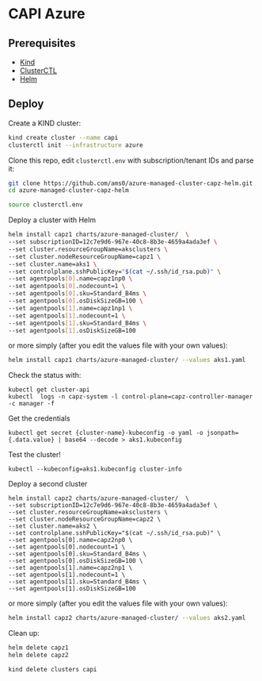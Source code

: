 # CAPI Azure

## Prerequisites

- [Kind](https://kind.sigs.k8s.io/)
- [ClusterCTL](https://cluster-api.sigs.k8s.io/clusterctl/overview.html)
- [Helm](https://helm.sh)

## Deploy

Create a KIND cluster:

```bash
kind create cluster --name capi
clusterctl init --infrastructure azure
```

Clone this repo, edit `clusterctl.env` with subscription/tenant IDs and parse it:

```bash
git clone https://github.com/ams0/azure-managed-cluster-capz-helm.git
cd azure-managed-cluster-capz-helm

source clusterctl.env
```

Deploy a cluster with Helm

```bash
helm install capz1 charts/azure-managed-cluster/  \
--set subscriptionID=12c7e9d6-967e-40c8-8b3e-4659a4ada3ef \
--set cluster.resourceGroupName=aksclusters \
--set cluster.nodeResourceGroupName=capz1 \
--set cluster.name=aks1 \
--set controlplane.sshPublicKey="$(cat ~/.ssh/id_rsa.pub)" \
--set agentpools[0].name=capz1np0 \
--set agentpools[0].nodecount=1 \
--set agentpools[0].sku=Standard_B4ms \
--set agentpools[0].osDiskSizeGB=100 \
--set agentpools[1].name=capz1np1 \
--set agentpools[1].nodecount=1 \
--set agentpools[1].sku=Standard_B4ms \
--set agentpools[1].osDiskSizeGB=100 
```

or more simply (after you edit the values file with your own values):

```bash
helm install capz1 charts/azure-managed-cluster/ --values aks1.yaml
```

Check the status with:
```
kubectl get cluster-api
kubectl  logs -n capz-system -l control-plane=capz-controller-manager -c manager -f
```

Get the credentials

```
kubectl get secret {cluster-name}-kubeconfig -o yaml -o jsonpath={.data.value} | base64 --decode > aks1.kubeconfig
```

Test the cluster!

```
kubectl --kubeconfig=aks1.kubeconfig cluster-info
```

Deploy a second cluster

```
helm install capz2 charts/azure-managed-cluster/  \
--set subscriptionID=12c7e9d6-967e-40c8-8b3e-4659a4ada3ef \
--set cluster.resourceGroupName=aksclusters \
--set cluster.nodeResourceGroupName=capz2 \
--set cluster.name=aks2 \
--set controlplane.sshPublicKey="$(cat ~/.ssh/id_rsa.pub)" \
--set agentpools[0].name=capz2np0 \
--set agentpools[0].nodecount=1 \
--set agentpools[0].sku=Standard_B4ms \
--set agentpools[0].osDiskSizeGB=100 \
--set agentpools[1].name=capz2np1 \
--set agentpools[1].nodecount=1 \
--set agentpools[1].sku=Standard_B4ms \
--set agentpools[1].osDiskSizeGB=100 
```

or more simply (after you edit the values file with your own values):

```bash
helm install capz2 charts/azure-managed-cluster/ --values aks2.yaml
```

Clean up:

```bash
helm delete capz1
helm delete capz2

kind delete clusters capi
```
